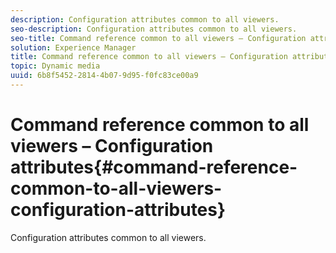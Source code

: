 ```yaml
---
description: Configuration attributes common to all viewers.
seo-description: Configuration attributes common to all viewers.
seo-title: Command reference common to all viewers – Configuration attributes
solution: Experience Manager
title: Command reference common to all viewers – Configuration attributes
topic: Dynamic media
uuid: 6b8f5452-2814-4b07-9d95-f0fc83ce00a9
---
```


# Command reference common to all viewers – Configuration attributes{#command-reference-common-to-all-viewers-configuration-attributes}

Configuration attributes common to all viewers.

